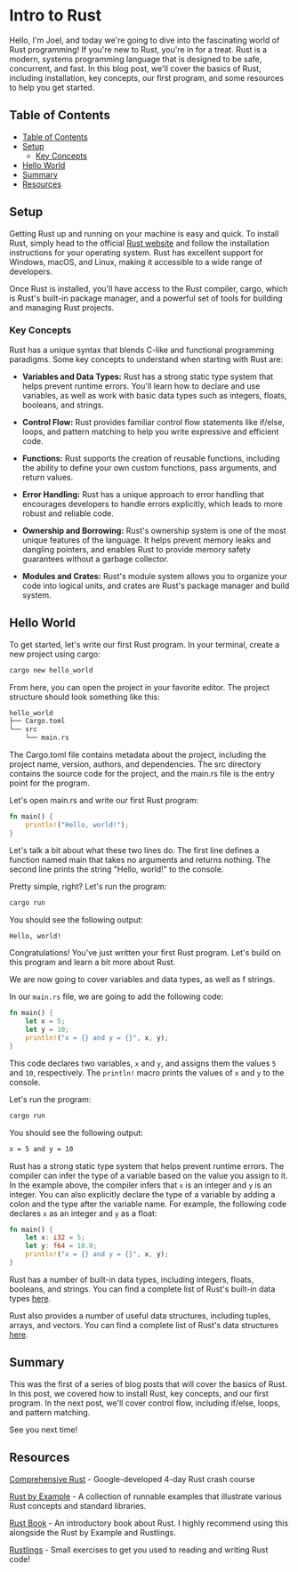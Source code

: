 # Intro to Rust

Hello, I'm Joel, and today we're going to dive into the fascinating world of Rust programming! If you're new to Rust, you're in for a treat. Rust is a modern, systems programming language that is designed to be safe, concurrent, and fast. In this blog post, we'll cover the basics of Rust, including installation, key concepts, our first program, and some resources to help you get started.

## Table of Contents

- [Table of Contents](#table-of-contents)
- [Setup](#setup)
  - [Key Concepts](#key-concepts)
- [Hello World](#hello-world)
- [Summary](#summary)
- [Resources](#resources)

## Setup

Getting Rust up and running on your machine is easy and quick. To install Rust, simply head to the official [Rust website](https://www.rust-lang.org/tools/install) and follow the installation instructions for your operating system. Rust has excellent support for Windows, macOS, and Linux, making it accessible to a wide range of developers.

Once Rust is installed, you'll have access to the Rust compiler, cargo, which is Rust's built-in package manager, and a powerful set of tools for building and managing Rust projects.

### Key Concepts

Rust has a unique syntax that blends C-like and functional programming paradigms. Some key concepts to understand when starting with Rust are:

- **Variables and Data Types:** Rust has a strong static type system that helps prevent runtime errors. You'll learn how to declare and use variables, as well as work with basic data types such as integers, floats, booleans, and strings.

- **Control Flow:** Rust provides familiar control flow statements like if/else, loops, and pattern matching to help you write expressive and efficient code.

- **Functions:** Rust supports the creation of reusable functions, including the ability to define your own custom functions, pass arguments, and return values.

- **Error Handling:** Rust has a unique approach to error handling that encourages developers to handle errors explicitly, which leads to more robust and reliable code.

- **Ownership and Borrowing:** Rust's ownership system is one of the most unique features of the language. It helps prevent memory leaks and dangling pointers, and enables Rust to provide memory safety guarantees without a garbage collector.

- **Modules and Crates:** Rust's module system allows you to organize your code into logical units, and crates are Rust's package manager and build system.

## Hello World

To get started, let's write our first Rust program. In your terminal, create a new project using cargo:

```bash
cargo new hello_world
```

From here, you can open the project in your favorite editor. The project structure should look something like this:

```bash
hello_world
├── Cargo.toml
└── src
    └── main.rs
```

The Cargo.toml file contains metadata about the project, including the project name, version, authors, and dependencies. The src directory contains the source code for the project, and the main.rs file is the entry point for the program.

Let's open main.rs and write our first Rust program:

```rust
fn main() {
    println!("Hello, world!");
}
```

Let's talk a bit about what these two lines do. The first line defines a function named main that takes no arguments and returns nothing. The second line prints the string "Hello, world!" to the console.

Pretty simple, right? Let's run the program:

```bash
cargo run
```

You should see the following output:

```bash
Hello, world!
```

Congratulations! You've just written your first Rust program. Let's build on this program and learn a bit more about Rust.

We are now going to cover variables and data types, as well as f strings.

In our `main.rs` file, we are going to add the following code:

```rust
fn main() {
    let x = 5;
    let y = 10;
    println!("x = {} and y = {}", x, y);
}
```

This code declares two variables, `x` and `y`, and assigns them the values `5` and `10`, respectively. The `println!` macro prints the values of `x` and `y` to the console.

Let's run the program:

```bash
cargo run
```

You should see the following output:

```bash
x = 5 and y = 10
```

Rust has a strong static type system that helps prevent runtime errors. The compiler can infer the type of a variable based on the value you assign to it. In the example above, the compiler infers that `x` is an integer and `y` is an integer. You can also explicitly declare the type of a variable by adding a colon and the type after the variable name. For example, the following code declares `x` as an integer and `y` as a float:

```rust
fn main() {
    let x: i32 = 5;
    let y: f64 = 10.0;
    println!("x = {} and y = {}", x, y);
}
```

Rust has a number of built-in data types, including integers, floats, booleans, and strings. You can find a complete list of Rust's built-in data types [here](https://doc.rust-lang.org/std/primitive/index.html).

Rust also provides a number of useful data structures, including tuples, arrays, and vectors. You can find a complete list of Rust's data structures [here](https://doc.rust-lang.org/std/collections/index.html).

## Summary

This was the first of a series of blog posts that will cover the basics of Rust. In this post, we covered how to install Rust, key concepts, and our first program. In the next post, we'll cover control flow, including if/else, loops, and pattern matching.

See you next time!

## Resources

[Comprehensive Rust](https://google.github.io/comprehensive-rust/) - Google-developed 4-day Rust crash course

[Rust by Example](https://doc.rust-lang.org/rust-by-example/) - A collection of runnable examples that illustrate various Rust concepts and standard libraries.

[Rust Book](https://doc.rust-lang.org/book/) - An introductory book about Rust. I highly recommend using this alongside the Rust by Example and Rustlings.

[Rustlings](https://github.com/rust-lang/rustlings/) - Small exercises to get you used to reading and writing Rust code!
